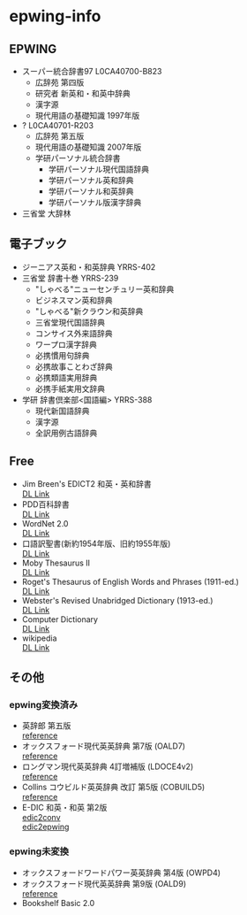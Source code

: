 # epwing-info

## EPWING
- スーパー統合辞書97 L0CA40700-B823
  - 広辞苑 第四版
  - 研究者 新英和・和英中辞典
  - 漢字源
  - 現代用語の基礎知識 1997年版
- ? L0CA40701-R203
  - 広辞苑 第五版
  - 現代用語の基礎知識 2007年版
  - 学研パーソナル統合辞書
    - 学研パーソナル現代国語辞典
    - 学研パーソナル英和辞典
    - 学研パーソナル和英辞典
    - 学研パーソナル版漢字辞典
- 三省堂 大辞林

## 電子ブック
- ジーニアス英和・和英辞典 YRRS-402
- 三省堂 辞書十巻 YRRS-239
  - "しゃべる"ニューセンチュリー英和辞典
  - ビジネスマン英和辞典
  - "しゃべる"新クラウン和英辞典
  - 三省堂現代国語辞典
  - コンサイス外来語辞典
  - ワープロ漢字辞典
  - 必携慣用句辞典
  - 必携故事ことわざ辞典
  - 必携類語実用辞典
  - 必携手紙実用文辞典
- 学研 辞書倶楽部<国語編> YRRS-388
  - 現代新国語辞典
  - 漢字源
  - 全訳用例古語辞典

## Free
- Jim Breen's EDICT2 和英・英和辞書  
  [DL Link](https://www.vector.co.jp/soft/data/writing/se369320.html)
- PDD百科辞書  
  [DL Link](https://www.vector.co.jp/soft/data/writing/se312764.html)
- WordNet 2.0  
  [DL Link](https://www.vector.co.jp/soft/data/writing/se323658.html)
- 口語訳聖書(新約1954年版、旧約1955年版)  
  [DL Link](https://www.vector.co.jp/soft/data/writing/se451572.html)
- Moby Thesaurus II  
  [DL Link](https://www.vector.co.jp/soft/data/writing/se377050.html)
- Roget's Thesaurus of English Words and Phrases (1911-ed.)  
  [DL Link](https://www.vector.co.jp/soft/data/writing/se338074.html)
- Webster's Revised Unabridged Dictionary (1913-ed.)  
  [DL Link](https://www.vector.co.jp/soft/data/writing/se334004.html)
- Computer Dictionary  
  [DL Link](https://www.vector.co.jp/soft/data/writing/se463395.html)
- wikipedia  
  [DL Link](https://ja.osdn.net/projects/boookends/)


## その他
### epwing変換済み
- 英辞郎 第五版  
  [reference](http://blog.livedoor.jp/hakin/archives/51777910.html)
- オックスフォード現代英英辞典 第7版 (OALD7)  
  [reference](http://green.ribbon.to/~ikazuhiro/dic/oald7-fpw.html)
- ロングマン現代英英辞典 4訂増補版 (LDOCE4v2)  
  [reference](https://web.archive.org/web/20080520053249/http://xelloss.dnsalias.net/~shunichi/pukiwiki/index.php?%A5%BD%A5%D5%A5%C8%A5%A6%A5%A7%A5%A2%2FEPWING%B7%C1%BC%B0%CA%D1%B4%B9%A5%B9%A5%AF%A5%EA%A5%D7%A5%C8%20for%20LDOCE4v2)
- Collins コウビルド英英辞典 改訂 第5版 (COBUILD5)  
  [reference](http://ebstudio.info/home/CobuildConv/index.html)
- E-DIC 和英・和英 第2版  
  [edic2conv](https://bitbucket.org/rubyu/edic2conv/downloads/)  
  [edic2epwing](https://github.com/rubyu/edic2epwing)

### epwing未変換
- オックスフォードワードパワー英英辞典 第4版 (OWPD4)  
- オックスフォード現代英英辞典 第9版 (OALD9)  
  [reference](https://github.com/wingkinl/OALD9ExtractTools)
- Bookshelf Basic 2.0
